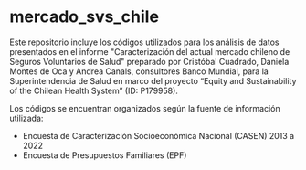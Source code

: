 # mercado_svs_chile

Este repositorio incluye los códigos utilizados para los análisis de datos presentados en el informe "Caracterización del actual mercado chileno de Seguros Voluntarios de Salud" preparado por Cristóbal Cuadrado, Daniela Montes de Oca y Andrea Canals, consultores Banco Mundial, para la Superintendencia de Salud en marco del proyecto “Equity and Sustainability of the Chilean Health System” (ID: P179958).

Los códigos se encuentran organizados según la fuente de información utilizada:
- Encuesta de Caracterización Socioeconómica Nacional (CASEN) 2013 a 2022
- Encuesta de Presupuestos Familiares (EPF)
